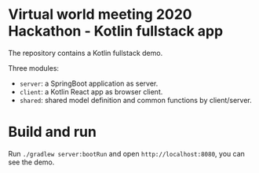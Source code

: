 # Virtual world meeting 2020 Hackathon - Kotlin fullstack app

The repository contains a Kotlin fullstack demo.

Three modules:

- `server`: a SpringBoot application as server.
- `client`: a Kotlin React app as browser client.
- `shared`: shared model definition and common functions by client/server.


# Build and run

Run `./gradlew server:bootRun` and open `http://localhost:8080`, you can see the demo.
